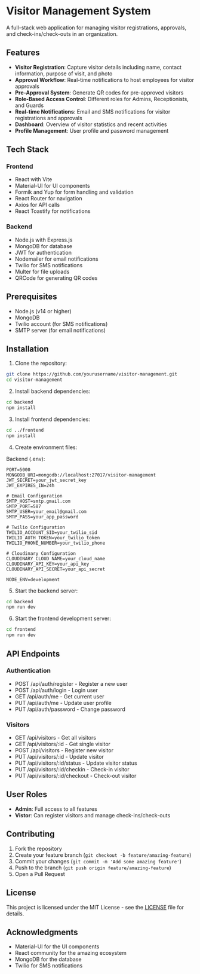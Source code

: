 # Visitor Management System

A full-stack web application for managing visitor registrations, approvals, and check-ins/check-outs in an organization.

## Features

- **Visitor Registration**: Capture visitor details including name, contact information, purpose of visit, and photo
- **Approval Workflow**: Real-time notifications to host employees for visitor approvals
- **Pre-Approval System**: Generate QR codes for pre-approved visitors
- **Role-Based Access Control**: Different roles for Admins, Receptionists, and Guards
- **Real-time Notifications**: Email and SMS notifications for visitor registrations and approvals
- **Dashboard**: Overview of visitor statistics and recent activities
- **Profile Management**: User profile and password management

## Tech Stack

### Frontend
- React with Vite
- Material-UI for UI components
- Formik and Yup for form handling and validation
- React Router for navigation
- Axios for API calls
- React Toastify for notifications

### Backend
- Node.js with Express.js
- MongoDB for database
- JWT for authentication
- Nodemailer for email notifications
- Twilio for SMS notifications
- Multer for file uploads
- QRCode for generating QR codes

## Prerequisites

- Node.js (v14 or higher)
- MongoDB
- Twilio account (for SMS notifications)
- SMTP server (for email notifications)

## Installation

1. Clone the repository:
```bash
git clone https://github.com/yourusername/visitor-management.git
cd visitor-management
```

2. Install backend dependencies:
```bash
cd backend
npm install
```

3. Install frontend dependencies:
```bash
cd ../frontend
npm install
```

4. Create environment files:

Backend (.env):
```env
PORT=5000
MONGODB_URI=mongodb://localhost:27017/visitor-management
JWT_SECRET=your_jwt_secret_key
JWT_EXPIRES_IN=24h

# Email Configuration
SMTP_HOST=smtp.gmail.com
SMTP_PORT=587
SMTP_USER=your_email@gmail.com
SMTP_PASS=your_app_password

# Twilio Configuration
TWILIO_ACCOUNT_SID=your_twilio_sid
TWILIO_AUTH_TOKEN=your_twilio_token
TWILIO_PHONE_NUMBER=your_twilio_phone

# Cloudinary Configuration
CLOUDINARY_CLOUD_NAME=your_cloud_name
CLOUDINARY_API_KEY=your_api_key
CLOUDINARY_API_SECRET=your_api_secret

NODE_ENV=development
```

5. Start the backend server:
```bash
cd backend
npm run dev
```

6. Start the frontend development server:
```bash
cd frontend
npm run dev
```

## API Endpoints

### Authentication
- POST /api/auth/register - Register a new user
- POST /api/auth/login - Login user
- GET /api/auth/me - Get current user
- PUT /api/auth/me - Update user profile
- PUT /api/auth/password - Change password

### Visitors
- GET /api/visitors - Get all visitors
- GET /api/visitors/:id - Get single visitor
- POST /api/visitors - Register new visitor
- PUT /api/visitors/:id - Update visitor
- PUT /api/visitors/:id/status - Update visitor status
- PUT /api/visitors/:id/checkin - Check-in visitor
- PUT /api/visitors/:id/checkout - Check-out visitor

## User Roles

- **Admin**: Full access to all features
- **Vistor**: Can register visitors and manage check-ins/check-outs


## Contributing

1. Fork the repository
2. Create your feature branch (`git checkout -b feature/amazing-feature`)
3. Commit your changes (`git commit -m 'Add some amazing feature'`)
4. Push to the branch (`git push origin feature/amazing-feature`)
5. Open a Pull Request

## License

This project is licensed under the MIT License - see the [LICENSE](LICENSE) file for details.

## Acknowledgments

- Material-UI for the UI components
- React community for the amazing ecosystem
- MongoDB for the database
- Twilio for SMS notifications 
